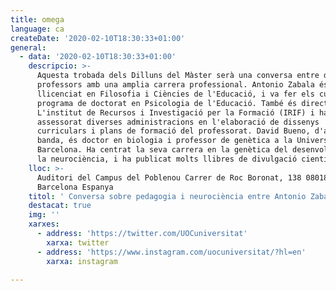 ```yaml
---
title: omega
language: ca
createDate: '2020-02-10T18:30:33+01:00'
general:
  - data: '2020-02-10T18:30:33+01:00'
    descripcio: >-
      Aquesta trobada dels Dilluns del Màster serà una conversa entre dos
      professors amb una amplia carrera professional. Antonio Zabala és
      llicenciat en Filosofia i Ciències de l'Educació, i va fer els cursos del
      programa de doctorat en Psicologia de l'Educació. També és director de
      L'institut de Recursos i Investigació per la Formació (IRIF) i ha
      assessorat diverses administracions en l'elaboració de dissenys
      curriculars i plans de formació del professorat. David Bueno, d'altra
      banda, és doctor en biologia i professor de genètica a la Universitat de
      Barcelona. Ha centrat la seva carrera en la genètica del desenvolupament i
      la neurociència, i ha publicat molts llibres de divulgació científica.
    lloc: >-
      Auditori del Campus del Poblenou Carrer de Roc Boronat, 138 08018
      Barcelona Espanya
    titol: ' Conversa sobre pedagogia i neurociència entre Antonio Zabala i David Bueno'
    destacat: true
    img: ''
    xarxes:
      - address: 'https://twitter.com/UOCuniversitat'
        xarxa: twitter
      - address: 'https://www.instagram.com/uocuniversitat/?hl=en'
        xarxa: instagram

---
```


